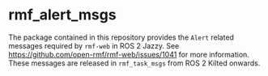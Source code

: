 # rmf\_alert\_msgs

The package contained in this repository provides the `Alert` related messages required by `rmf-web` in ROS 2 Jazzy. See https://github.com/open-rmf/rmf-web/issues/1041 for more information. These messages are released in `rmf_task_msgs` from ROS 2 Kilted onwards.
